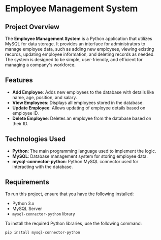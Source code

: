 # Employee Management System

## Project Overview
The **Employee Management System** is a Python application that utilizes MySQL for data storage. It provides an interface for administrators to manage employee data, such as adding new employees, viewing existing records, updating employee information, and deleting records as needed. The system is designed to be simple, user-friendly, and efficient for managing a company's workforce.

## Features
- **Add Employee**: Adds new employees to the database with details like name, age, position, and salary.
- **View Employees**: Displays all employees stored in the database.
- **Update Employee**: Allows updating of employee details based on employee ID.
- **Delete Employee**: Deletes an employee from the database based on their ID.
  
## Technologies Used
- **Python**: The main programming language used to implement the logic.
- **MySQL**: Database management system for storing employee data.
- **mysql-connector-python**: Python MySQL connector used for interacting with the database.
  
## Requirements
To run this project, ensure that you have the following installed:
- Python 3.x
- MySQL Server
- `mysql-connector-python` library

To install the required Python libraries, use the following command:
```bash
pip install mysql-connector-python
